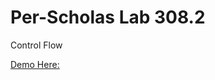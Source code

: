 # Per-Scholas Lab 308.2

Control Flow 

[Demo Here:](https://jordles.github.io/Per-Scholas-Lab-308.2/)

